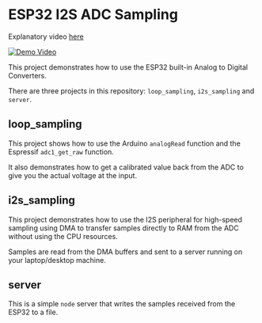 # ESP32 I2S ADC Sampling

Explanatory video [here](https://www.youtube.com/watch?v=pPh3_ciEmzs)

[![Demo Video](https://img.youtube.com/vi/pPh3_ciEmzs/0.jpg)](https://www.youtube.com/watch?v=pPh3_ciEmzs)

This project demonstrates how to use the ESP32 built-in Analog to Digital Converters.

There are three projects in this repository: `loop_sampling`, `i2s_sampling` and `server`.

## loop_sampling

This project shows how to use the Arduino `analogRead` function and the Espressif `adc1_get_raw` function.

It also demonstrates how to get a calibrated value back from the ADC to give you the actual voltage at the input.

## i2s_sampling

This project demonstrates how to use the I2S peripheral for high-speed sampling using DMA to transfer samples directly to RAM from the ADC without using the CPU resources.

Samples are read from the DMA buffers and sent to a server running on your laptop/desktop machine.

## server

This is a simple `node` server that writes the samples received from the ESP32 to a file.
